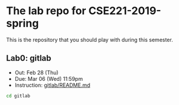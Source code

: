 # The lab repo for CSE221-2019-spring

This is the repository that you should play with during this semester.

## Lab0: gitlab

- Out: Feb 28 (Thu)
- Due: Mar 06 (Wed) 11:59pm
- Instruction: [gitlab/README.md](/gitlab/README.md)


```sh
cd gitlab
```

